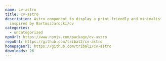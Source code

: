 ```yaml
---
name: cv-astro
title: cv-astro
description: Astro component to display a print-friendly and minimalist CV
  inspired by BartoszJarocki/cv
categories:
  - uncategorized
npmUrl: https://www.npmjs.com/package/cv-astro
repoUrl: https://github.com/tribal2/cv-astro
homepageUrl: https://github.com/tribal2/cv-astro
downloads: 26
---
```


